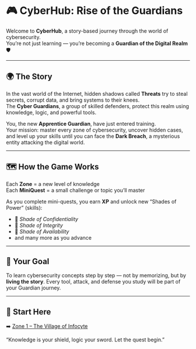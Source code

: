 # 🎮 CyberHub: Rise of the Guardians

Welcome to **CyberHub**, a story-based journey through the world of cybersecurity.  
You’re not just learning — you’re becoming a **Guardian of the Digital Realm** 🛡️  

---

## 🌍 The Story
In the vast world of the Internet, hidden shadows called **Threats** try to steal secrets, corrupt data, and bring systems to their knees.  
The **Cyber Guardians**, a group of skilled defenders, protect this realm using knowledge, logic, and powerful tools.

You, the new **Apprentice Guardian**, have just entered training.  
Your mission: master every zone of cybersecurity, uncover hidden cases, and level up your skills until you can face the **Dark Breach**, a mysterious entity attacking the digital world.

---

## 🗺️ How the Game Works
Each **Zone** = a new level of knowledge  
Each **MiniQuest** = a small challenge or topic you’ll master  

As you complete mini-quests, you earn **XP** and unlock new “Shades of Power” (skills):
- 💠 *Shade of Confidentiality*  
- 💠 *Shade of Integrity*  
- 💠 *Shade of Availability*  
- and many more as you advance

---

## 🎯 Your Goal
To learn cybersecurity concepts step by step — not by memorizing, but by **living the story**. 
Every tool, attack, and defense you study will be part of your Guardian journey.

---

## 🏁 Start Here
➡️ [Zone 1 – The Village of Infocyte](Zone1_Basics/Zone1_Overview.md)

“Knowledge is your shield, logic your sword. Let the quest begin.”
